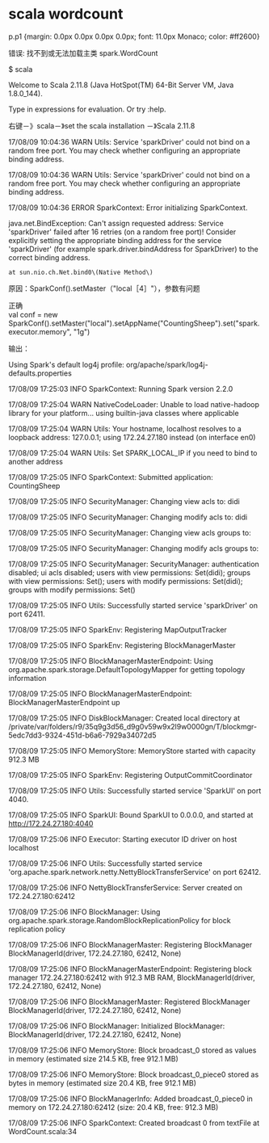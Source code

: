 # scala  wordcount

p.p1 {margin: 0.0px 0.0px 0.0px 0.0px; font: 11.0px Monaco; color: \#ff2600}

错误: 找不到或无法加载主类 spark.WordCount

$    scala

Welcome to Scala 2.11.8 \(Java HotSpot\(TM\) 64-Bit Server VM, Java 1.8.0\_144\).

Type in expressions for evaluation. Or try :help.

右键－》scala－》set the scala installation －》Scala 2.11.8

17/08/09 10:04:36 WARN Utils: Service 'sparkDriver' could not bind on a random free port. You may check whether configuring an appropriate binding address.

17/08/09 10:04:36 WARN Utils: Service 'sparkDriver' could not bind on a random free port. You may check whether configuring an appropriate binding address.

17/08/09 10:04:36 ERROR SparkContext: Error initializing SparkContext.

java.net.BindException: Can't assign requested address: Service 'sparkDriver' failed after 16 retries \(on a random free port\)! Consider explicitly setting the appropriate binding address for the service 'sparkDriver' \(for example spark.driver.bindAddress for SparkDriver\) to the correct binding address.

```
at sun.nio.ch.Net.bind0\(Native Method\)
```

原因：SparkConf\(\).setMaster（"local［4］"），参数有问题

正确  
val  conf = new SparkConf\(\).setMaster\("local"\).setAppName\("CountingSheep"\).set\("spark.executor.memory", "1g"\)

输出：

Using Spark's default log4j profile: org/apache/spark/log4j-defaults.properties

17/08/09 17:25:03 INFO SparkContext: Running Spark version 2.2.0

17/08/09 17:25:04 WARN NativeCodeLoader: Unable to load native-hadoop library for your platform... using builtin-java classes where applicable

17/08/09 17:25:04 WARN Utils: Your hostname, localhost resolves to a loopback address: 127.0.0.1; using 172.24.27.180 instead \(on interface en0\)

17/08/09 17:25:04 WARN Utils: Set SPARK\_LOCAL\_IP if you need to bind to another address

17/08/09 17:25:05 INFO SparkContext: Submitted application: CountingSheep

17/08/09 17:25:05 INFO SecurityManager: Changing view acls to: didi

17/08/09 17:25:05 INFO SecurityManager: Changing modify acls to: didi

17/08/09 17:25:05 INFO SecurityManager: Changing view acls groups to: 

17/08/09 17:25:05 INFO SecurityManager: Changing modify acls groups to: 

17/08/09 17:25:05 INFO SecurityManager: SecurityManager: authentication disabled; ui acls disabled; users  with view permissions: Set\(didi\); groups with view permissions: Set\(\); users  with modify permissions: Set\(didi\); groups with modify permissions: Set\(\)

17/08/09 17:25:05 INFO Utils: Successfully started service 'sparkDriver' on port 62411.

17/08/09 17:25:05 INFO SparkEnv: Registering MapOutputTracker

17/08/09 17:25:05 INFO SparkEnv: Registering BlockManagerMaster

17/08/09 17:25:05 INFO BlockManagerMasterEndpoint: Using org.apache.spark.storage.DefaultTopologyMapper for getting topology information

17/08/09 17:25:05 INFO BlockManagerMasterEndpoint: BlockManagerMasterEndpoint up

17/08/09 17:25:05 INFO DiskBlockManager: Created local directory at /private/var/folders/r9/35q9g3d56\_d9g0v59w9x2l9w0000gn/T/blockmgr-5edc7dd3-9324-451d-b6a6-7929a34072d5

17/08/09 17:25:05 INFO MemoryStore: MemoryStore started with capacity 912.3 MB

17/08/09 17:25:05 INFO SparkEnv: Registering OutputCommitCoordinator

17/08/09 17:25:05 INFO Utils: Successfully started service 'SparkUI' on port 4040.

17/08/09 17:25:05 INFO SparkUI: Bound SparkUI to 0.0.0.0, and started at http://172.24.27.180:4040

17/08/09 17:25:06 INFO Executor: Starting executor ID driver on host localhost

17/08/09 17:25:06 INFO Utils: Successfully started service 'org.apache.spark.network.netty.NettyBlockTransferService' on port 62412.

17/08/09 17:25:06 INFO NettyBlockTransferService: Server created on 172.24.27.180:62412

17/08/09 17:25:06 INFO BlockManager: Using org.apache.spark.storage.RandomBlockReplicationPolicy for block replication policy

17/08/09 17:25:06 INFO BlockManagerMaster: Registering BlockManager BlockManagerId\(driver, 172.24.27.180, 62412, None\)

17/08/09 17:25:06 INFO BlockManagerMasterEndpoint: Registering block manager 172.24.27.180:62412 with 912.3 MB RAM, BlockManagerId\(driver, 172.24.27.180, 62412, None\)

17/08/09 17:25:06 INFO BlockManagerMaster: Registered BlockManager BlockManagerId\(driver, 172.24.27.180, 62412, None\)

17/08/09 17:25:06 INFO BlockManager: Initialized BlockManager: BlockManagerId\(driver, 172.24.27.180, 62412, None\)

17/08/09 17:25:06 INFO MemoryStore: Block broadcast\_0 stored as values in memory \(estimated size 214.5 KB, free 912.1 MB\)

17/08/09 17:25:06 INFO MemoryStore: Block broadcast\_0\_piece0 stored as bytes in memory \(estimated size 20.4 KB, free 912.1 MB\)

17/08/09 17:25:06 INFO BlockManagerInfo: Added broadcast\_0\_piece0 in memory on 172.24.27.180:62412 \(size: 20.4 KB, free: 912.3 MB\)

17/08/09 17:25:06 INFO SparkContext: Created broadcast 0 from textFile at WordCount.scala:34




